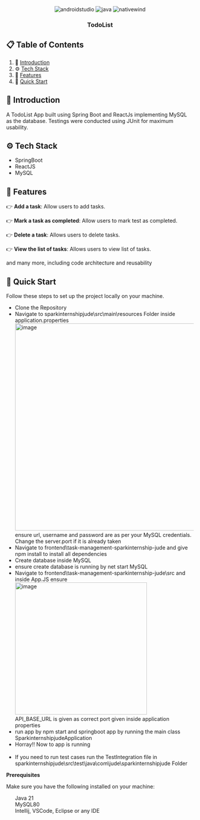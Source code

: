 <div align="center">


  <div>
    <img src="https://img.shields.io/badge/-Spring_Boot-black?style=for-the-badge&logoColor=white&logo=spring&color=00FF00" alt="androidstudio" />
    <img src="https://img.shields.io/badge/-ReactJS-black?style=for-the-badge&logoColor=white&logo=react&color=61DBFB" alt="java" />
    <img src="https://img.shields.io/badge/MySQL-black?style=for-the-badge&logoColor=white&logo=mysql&color=f29111" alt="nativewind" />
  </div>

  <h3 align="center">TodoList</h3>


</div>

## 📋 <a name="table">Table of Contents</a>

1. 🤖 [Introduction](#introduction)
2. ⚙️ [Tech Stack](#tech-stack)
3. 🔋 [Features](#features)
4. 🤸 [Quick Start](#quick-start)


## <a name="introduction">🤖 Introduction</a>

A TodoList App built using Spring Boot and ReactJs implementing MySQL as the database. Testings were conducted using JUnit for maximum usability.

## <a name="tech-stack">⚙️ Tech Stack</a>

- SpringBoot
- ReactJS
- MySQL

## <a name="features">🔋 Features</a>

👉 **Add a task**: Allow users to add tasks.

👉 **Mark a task as completed**: Allow users to mark test as completed.

👉 **Delete a task**: Allows users to delete tasks.

👉 **View the list of tasks**: Allows users to view list of tasks.

and many more, including code architecture and reusability 

## <a name="quick-start">🤸 Quick Start</a>

Follow these steps to set up the project locally on your machine.
<ul>
<li>Clone the Repository</li>
<li>Navigate to sparkinternshipjude\src\main\resources Folder inside application.properties <img width="555" alt="image" src="https://github.com/user-attachments/assets/4e8f0700-2356-4c30-8ccd-94b8af710197" /> <br/>ensure url, username and password are as per your MySQL credentials. Change the server.port if it is already
  taken</li>
  <li>Navigate to frontend\task-management-sparkinternship-jude and give npm install to install all dependencies</li>
  <li>Create database inside MySQL</li>
  <li>ensure create database is running by net start MySQL</li>
  <li>Navigate to frontend\task-management-sparkinternship-jude\src and inside App.JS ensure 
    <img width="354" alt="image" src="https://github.com/user-attachments/assets/081bb363-dd4c-4cc2-8c98-a33da07a5675" />
    <br/>
    API_BASE_URL is given as correct port given inside application properties</li>
  <li>run app by npm start and springboot app by running the main class SparkinternshipjudeApplication</li>

  <li>Horray!! Now to app is running</li>
  <br/>
  <li>If you need to run test cases run the TestIntegration file in sparkinternshipjude\src\test\java\com\jude\sparkinternshipjude Folder</li>

</ul>

**Prerequisites**

Make sure you have the following installed on your machine:
<ul>
  <summary>Java 21</summary>
  <summary>MySQL80</summary>
  <summary>Intellij, VSCode, Eclipse or any IDE</summary>
</ul>



<br />
<br />




</a>

#
